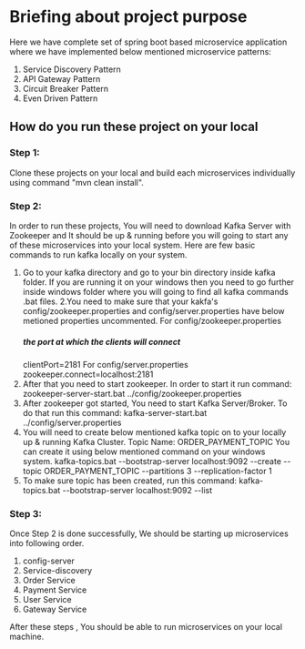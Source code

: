 # Briefing about project purpose 
Here we have complete set of spring boot based microservice application where we have implemented below mentioned microservice patterns:

1. Service Discovery Pattern
2. API Gateway Pattern
3. Circuit Breaker Pattern
4. Even Driven Pattern

## How do you run these project on your local
### Step 1: 
Clone these projects on your local and build each microservices individually using command "mvn clean install".
### Step 2:
In order to run these projects, You will need to download Kafka Server with Zookeeper and It should be up & running before you will going to start any of these microservices into your local system.
Here are few basic commands to run kafka locally on your system.
1. Go to your kafka directory and go to your bin directory inside kafka folder. If you are running it on your windows then you need to go further inside windows folder where you will going to find all kafka commands .bat files.
2.You need to make sure that your kakfa's config/zookeeper.properties and config/server.properties have below metioned properties uncommented.
  For config/zookeeper.properties
      ##### the port at which the clients will connect
      clientPort=2181
   For config/server.properties
     zookeeper.connect=localhost:2181
3. After that you need to start zookeeper. In order to start it run command: zookeeper-server-start.bat ../config/zookeeper.properties
4. After zookeeper got started, You need to start Kafka Server/Broker. To do that run this command: kafka-server-start.bat ../config/server.properties
5. You will need to create below mentioned kafka topic on to your locally up & running Kafka Cluster.
   Topic Name: ORDER_PAYMENT_TOPIC
   You can create it using below mentioned command on your windows system.
   kafka-topics.bat --bootstrap-server localhost:9092 --create --topic ORDER_PAYMENT_TOPIC --partitions 3 --replication-factor 1
6. To make sure topic has been created, run this command: kafka-topics.bat --bootstrap-server localhost:9092 --list
### Step 3:
Once Step 2 is done successfully, We should be starting up microservices into following order.
1. config-server
2. Service-discovery
3. Order Service
4. Payment Service
5. User Service
6. Gateway Service

After these steps , You should be able to run microservices on your local machine. 


